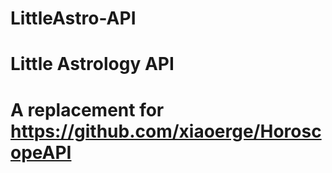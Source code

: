 LittleAstro-API
===============

Little Astrology API
===================

A replacement for https://github.com/xiaoerge/HoroscopeAPI
==========================================================
